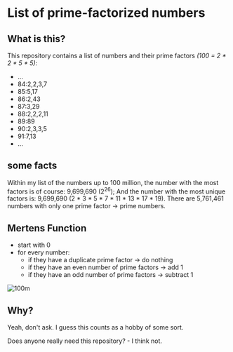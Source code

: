 # List of prime-factorized numbers

## What is this?

This repository contains a list of numbers and their prime factors *(100 = 2 * 2 * 5 * 5)*:

* ...
* 84:2,2,3,7
* 85:5,17
* 86:2,43
* 87:3,29
* 88:2,2,2,11
* 89:89
* 90:2,3,3,5
* 91:7,13
* ...

## some facts

Within my list of the numbers up to 100 million, the number with the most factors is of course: 9,699,690 (2<sup>26</sup>); And the number with the most unique factors is: 9,699,690 (2 * 3 * 5 * 7 * 11 * 13 * 17 * 19). There are 5,761,461 numbers with only one prime factor -> prime numbers.

## Mertens Function

* start with 0
* for every number:
  * if they have a duplicate prime factor -> do nothing
  * if they have an even number of prime factors -> add 1
  * if they have an odd number of prime factors -> subtract 1

![100m](https://user-images.githubusercontent.com/28928394/74924575-0bd5fe80-53d3-11ea-9107-7ae2fefaa1b7.png)


## Why?

Yeah, don't ask. I guess this counts as a hobby of some sort.

Does anyone really need this repository? - I think not.
